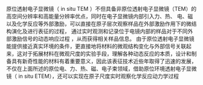 原位透射电子显微镜（ in situ TEM ）不但具备非原位透射电子显微镜（TEM）的高空间分辨率和高能量分辨率优点，同时在电子显微镜内部引入力、热、 电、磁以及化学反应等外部激励，可以直接在原子层次观察样品在外部激励作用下的微结构演化及进行表征的过程， 通过实时观测和记录位于电镜内部的样品对于不同外部激励信号的动态响应过程 ，从而获得相关样品信息。
由于原位透射电子显微镜能提供接近真实环境的条件，更直接地将材料的微观结构变化与外部信号关联起来，这对于拓展材料在微观尺度的实验手段，理解各种动态反应的本质，设计和制备具有新奇性能的材料有着重要意义，因此该表征技术近些年取得了迅速的发展，不仅在上面所述的原位电、力、热、磁、电子束领域，借助原位环境透射电子显微镜（ in situ ETEM），还可以实现在原子尺度实时观察化学反应动力学过程